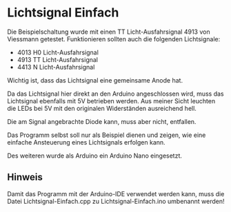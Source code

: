 # Lichtsignal Einfach

Die Beispielschaltung wurde mit einen TT Licht-Ausfahrsignal 4913 von Viessmann getestet. Funktionieren sollten auch die folgenden Lichtsignale:
* 4013 H0 Licht-Ausfahrsignal
* 4913 TT Licht-Ausfahrsignal
* 4413 N Licht-Ausfahrsignal

Wichtig ist, dass das Lichtsignal eine gemeinsame Anode hat.

Da das Lichtsignal hier direkt an den Arduino angeschlossen wird, muss das Lichtsignal ebenfalls mit 5V betrieben werden. Aus meiner Sicht leuchten die LEDs bei 5V mit den originalen Widerständen ausreichend hell. 

Die am Signal angebrachte Diode kann, muss aber nicht, entfallen.

Das Programm selbst soll nur als Beispiel dienen und zeigen, wie eine einfache Ansteuerung eines Lichtsignals erfolgen kann.

Des weiteren wurde als Arduino ein Arduino Nano eingesetzt. 

## Hinweis

Damit das Programm mit der Arduino-IDE verwendet werden kann, muss die Datei  Lichtsignal-Einfach.cpp zu Lichtsignal-Einfach.ino umbenannt werden!